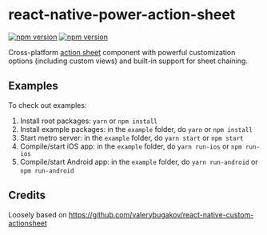 # react-native-power-action-sheet
[![npm version](http://img.shields.io/npm/v/@delightfulstudio/react-native-power-action-sheet.svg?style=flat-square)](https://npmjs.org/package/@delightfulstudio/react-native-power-action-sheet "View this project on npm")
[![npm version](http://img.shields.io/npm/dw/@delightfulstudio/react-native-power-action-sheet.svg?style=flat-square)](https://npmjs.org/package/@delightfulstudio/react-native-power-action-sheet "View this project on npm")

Cross-platform [action sheet](https://developer.apple.com/design/human-interface-guidelines/ios/views/action-sheets/) component with powerful customization options (including custom views) and built-in support for sheet chaining.

## Examples

To check out examples:
 1. Install root packages: `yarn` or `npm install`
 2. Install example packages: in the `example` folder, do `yarn` or `npm install`
 3. Start metro server: in the `example` folder, do `yarn start` or `npm start`
 4. Compile/start iOS app: in the `example` folder, do `yarn run-ios` or `npm run-ios`
 5. Compile/start Android app: in the `example` folder, do `yarn run-android` or `npm run-android`

## Credits

Loosely based on https://github.com/valerybugakov/react-native-custom-actionsheet

